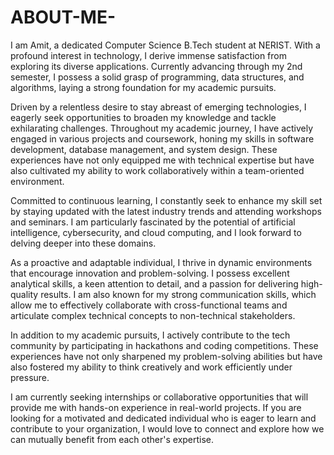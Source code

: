 # ABOUT-ME-
I am Amit, a dedicated Computer Science B.Tech student at NERIST. With a profound interest in technology, I derive immense satisfaction from exploring its diverse applications. Currently advancing through my 2nd semester, I possess a solid grasp of programming, data structures, and algorithms, laying a strong foundation for my academic pursuits.

Driven by a relentless desire to stay abreast of emerging technologies, I eagerly seek opportunities to broaden my knowledge and tackle exhilarating challenges. Throughout my academic journey, I have actively engaged in various projects and coursework, honing my skills in software development, database management, and system design. These experiences have not only equipped me with technical expertise but have also cultivated my ability to work collaboratively within a team-oriented environment.

Committed to continuous learning, I constantly seek to enhance my skill set by staying updated with the latest industry trends and attending workshops and seminars. I am particularly fascinated by the potential of artificial intelligence, cybersecurity, and cloud computing, and I look forward to delving deeper into these domains.

As a proactive and adaptable individual, I thrive in dynamic environments that encourage innovation and problem-solving. I possess excellent analytical skills, a keen attention to detail, and a passion for delivering high-quality results. I am also known for my strong communication skills, which allow me to effectively collaborate with cross-functional teams and articulate complex technical concepts to non-technical stakeholders.

In addition to my academic pursuits, I actively contribute to the tech community by participating in hackathons and coding competitions. These experiences have not only sharpened my problem-solving abilities but have also fostered my ability to think creatively and work efficiently under pressure.

I am currently seeking internships or collaborative opportunities that will provide me with hands-on experience in real-world projects. If you are looking for a motivated and dedicated individual who is eager to learn and contribute to your organization, I would love to connect and explore how we can mutually benefit from each other's expertise.
